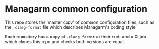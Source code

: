 # Managarm common configuration

This repo stores the 'master copy' of common configuration files, such as the `.clang-format` file which describes Managarm's coding style.

Each repository has a copy of `.clang-format` at their root, and a CI job which clones this repo and checks both versions are equal.
